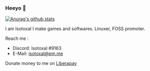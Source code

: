 ### Heeyo 👋

[![Anurag's github stats](https://github-readme-stats.vercel.app/api?username=IsotoxalDev&theme=radical&show_icons=true&include_all_commits=true&count_private=true)](https://github.com/anuraghazra/github-readme-stats)

I am Isotoxal
I make games and softwares.
Linuxer, FOSS promoter.

Reach me :
  - Discord: Isotoxal #9163
  - E-Mail: isotoxal@pm.me

Donate money to me on [Liberapay](https://en.liberapay.com/abhinavkdev/)
